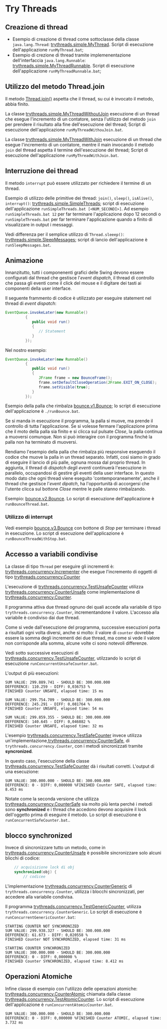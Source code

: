 # Try Threads

## Creazione di thread

* Esempio di creazione di thread come sottoclasse della classe `java.lang.Thread`: [trythreads.simple.MyThread](./src/main/java/trythreads/simple/MyThread.java). Script di esecuzione dell'applicazione `runMyThread.bat`;
* Esempio di crezione di thread tramite implemenentazione dell'interfaccia `java.lang.Runnable`: 
[trythreads.simple.MyThreadRunnable](./src/main/java/trythreads/simple/MyThreadRunnable.java). Script di esecuzione dell'applicazione `runMyThreadRunnable.bat`;

## Utilizzo del metodo Thread.join

Il metodo [Thread.join()](https://docs.oracle.com/en/java/javase/11/docs/api/java.base/java/lang/Thread.html#join) aspetta che il thread, su cui è invocato il metodo, abbia finito.

La classe [trythreads.simple.MyThreadWithoutJoin](./src/main/java/trythreads/simple/MyThreadWithoutJoin.java) esecuzione di un thread che esegue l'incremento di un contatore, senza l'utilizzo del metodo `join` per prendere il risultato alla fine dell'esecuzione del thread; Script di esecuzione dell'applicazione `runMyThreadWithouJoin.bat`.

La classe [trythreads.simple.MyThreadWithJoin](./src/main/java/trythreads/simple/MyThreadWithJoin.java) esecuzione di un thread che esegue l'incremento di un contatore, mentre il main invocando il metodo `join` del thread aspetta il termine dell'esecuzione del thread; Script di esecuzione dell'applicazione `runMyThreadWithJoin.bat`.

## Interruzione dei thread

Il metodo `interrupt` può essere utilizzato per richiedere il termine di un thread.

Esempio di utilizzo delle primitive dei thread: `join()`, `sleep()`, `isAlive()`, `interrupt()`: [trythreads.simple.SimpleThreads](./src/main/java/trythreads/simple/SimpleThreads.java); script di esecuzione dell'applicazione `runSimpleThreads.bat [<NUM_SECONDI>]`. Ad esempio `runSimpleThreads.bat 12` per far terminare l'applicazione dopo 12 secondi o `runSimpleThreads.bat` per far terminare l'applicazione quando a finito di visualizzare in output i messaggi.

Vedi differenza per il semplice utilizzo di `Thread.sleeep()`: [trythreads.simple.SleepMessages](./src/main/java/trythreads/simple/SleepMessages.java); script di lancio dell'applicazione è `runSleepMessages.bat`.

## Animazione

Innanzitutto, tutti i componenenti grafici delle Swing devono essere configurati dal thread che gestisce l'_event dispatch_, il thread di controllo che passa gli eventi come il click del mouse e il digitare dei tasti ai componenti della user interface.

Il seguente frammento di codice è utilizzato per eseguire statement nel thread di _event dispatch_:

```java
EventQueue.invokeLater(new Runnable()
         {
            public void run()
            {
               // Statement
            }
         });
```


Nel nostro esempio:

```java
EventQueue.invokeLater(new Runnable()
         {
            public void run()
            {
               JFrame frame = new BounceFrame();
               frame.setDefaultCloseOperation(JFrame.EXIT_ON_CLOSE);
               frame.setVisible(true);
            }
         });
````

Esempio della palla che rimbalza [bounce.v1.Bounce](./src/main/java/bounce/v1/Bounce.java); lo script di esecuzione dell'applicazione è `./runBounce.bat`.

Se si manda in esecuzione il programma, la palla si muove, ma prende il controllo di tutta l'applicazione. Se si volesse fermare l'applicazione prima che il moto della palla sia finito e si clicca sul pulsate _Close_, la palla continua a muoversi comunque. Non si può interagire con il programma finché la palla non ha terminato di muoversi.

Rendiamo l'esempio della palla che rimbalza più responsive eseguendo il codice che muove la palla in un thread separato. Infatti, così siamo in grado di eseguire il lancio di più palle, ognuna mossa dal proprio thread. In aggiunta, il thread di _dispatch degli eventi_ continuerà l'esecuzione in parallelo, occupandosi di gestire gli eventi della user interface. In questo modo dato che  ogni thread viene eseguito 'contemporaneamente', anche il thread che gestisce l'_event dipatch_, ha l'opportunità di accorgersi che l'utente clicca sul bottone _Close_ mentre le palle stanno rimbalzando. 

Esempio: [bounce.v2.Bounce](./src/main/java/bounce/v2/Bounce.java). Lo script di esecuzione dell'applicazione è `runBounceThread.bat`.

### Utilizzo di interrupt

Vedi esempio [bounce.v3.Bounce](./src/main/java/bounce/v3/Bounce.java) con bottone di *Stop* per terminare i thread in esecuzione. Lo script di esecuzione dell'applicazione è `runBounceThreadWithStop.bat`.

## Accesso a variabili condivise

La classe di tipo `Thread` per eseguire gli incrementi è:
[trythreads.concurrency.Incrementer](./src/main/java/trythreads/concurrency/Incrementer.java) che esegue l'incremento di oggetti di tipo [trythreads.concurrency.Counter](./src/main/java/trythreads/concurrency/Counter.java)

L'esecuzione di [trythreads.concurrency.TestUnsafeCounter](./src/main/java/trythreads/concurrency/TestUnsafeCounter.java) utilizza [trythreads.concurrency.CounterUnsafe](./src/main/java/trythreads/concurrency/CounterUnsafe.java) come implementazione di [trythreads.concurrency.Counter](./src/main/java/trythreads/concurrency/Counter.java).

Il programma attiva due thread ognuno dei quali accede alla variabile di tipo `trythreads.concurrency.Counter`, incrementandone il valore. L'accesso alla variabile è condiviso dai due thread.
 
Come si vede dall'esecuzione del programma, successive esecuzioni porta a risultati ogni volta diversi, anche si molto: il valore di `counter` dovrebbe essere la somma degli incrementi dei due thread, ma come si vede il valore non corrisponde alla somma, alcune volte ci sono notevoli differenze. 

Vedi sotto successive esecuzioni di [trythreads.concurrency.TestUnsafeCounter](./src/main/java/trythreads/concurrency/TestUnsafeCounter.java), utilzzando lo script di esecuzione `runConcurrentUnsafeCounter.bat`.

L'output di più esecuzioni:

```
SUM VALUE: 299.889.741 - SHOULD BE: 300.000.000
DEFFERENCE: 110.259 - DIFF: 0,036753 %
FINISHED Counter UNSAFE, elapsed time: 15 ms
```

```
SUM VALUE: 299.754.709 - SHOULD BE: 300.000.000
DEFFERENCE: 245.291 - DIFF: 0,081764 %
FINISHED Counter UNSAFE, elapsed time: 54 ms
```

```
SUM VALUE: 299.859.355 - SHOULD BE: 300.000.000
DEFFERENCE: 140.645 - DIFF: 0,046882 %
FINISHED Counter UNSAFE, elapsed time: 32 ms
```

L'esempio [trythreads.concurrency.TestSafeCounter](./src/main/java/trythreads/concurrency/TestSafeCounter.java) invece utilizza un'implementazione,[trythreads.concurrency.CounterSafe](./src/main/java/trythreads/concurrency/CounterSafe.java), di `trythreads.concurrency.Counter`, con i metodi sincronizzati tramite __syncronized__.

In questo caso, l'esecuzione della classe [trythreads.concurrency.TestSafeCounter](./src/main/java/trythreads/concurrency/TestSafeCounter.java) dà i risultati corretti. L'output di una esecuzione:


```
SUM VALUE: 300.000.000 - SHOULD BE: 300.000.000
DEFFERENCE: 0 - DIFF: 0,000000 %FINISHED Counter SAFE, elapsed time: 8.453 ms
```

Notate come la seconda versione che utilizza [trythreads.concurrency.CounterSafe](./src/main/java/trythreads/concurrency/CounterSafe.java) sia molto più lenta perché i metodi sono __synchronized__ e i thread che accedono devono acquisire il lock dell'oggetto prima di eseguire il metodo. Lo script di esecuzione è `runConcurrentSafeCounter.bat`..

## blocco synchronized 

Invece di sincronizzare tutto un metodo, come in [trythreads.concurrency.CounterUnsafe](./src/main/java/trythreads/concurrency/CounterUnsafe.java) è possibile sincronizzare solo alcuni blicchi di codice:

```java	
	// acquisizione lock di obj
	synchronized(obj) {
		// codicee
```

L'implementazione [trythreads.concurrency.CounterGeneric](./src/main/java/trythreads/concurrency/CounterGeneric.java) di `trythreads.concurrency.Counter`, utilizza i blocchi sincronizzati, per accedere alla variabile condivisa.

Il programma [trythreads.concurrency.TestGenericCounter](./src/main/java/trythreads/concurrency/TestGenericCounter.java), utilizza `trythreads.concurrency.CounterGeneric`. Lo script di esecuzione è `runConcurrentGenericCounter.bat`:

```
STARTING COUNTER NOT SYNCHRONIZED
SUM VALUE: 299.938.327 - SHOULD BE: 300.000.000
DEFFERENCE: 61.673 - DIFF: 0,020558 %
FINISHED Counter NOT SYNCHRONIZED, elapsed time: 31 ms

STARTING COUNTER SYNCHRONIZED
SUM VALUE: 300.000.000 - SHOULD BE: 300.000.000
DEFFERENCE: 0 - DIFF: 0,000000 %
FINISHED Counter SYNCHRONIZED, elapsed time: 8.412 ms
````
## Operazioni Atomiche

Infine classe di esempio con l'utilizzo delle operazioni atomiche:
[trythreads.concurrency.CounterAtomic](./src/main/java/trythreads/concurrency/CounterAtomic.java) chiamata dalla classe [trythreads.concurrency.TestAtomicCounter](./src/main/java/trythreads/concurrency/TestAtomicCounter.java). Lo script di esecuzione dell'applicazione è `runConcurrentAtomicCounter.bat`.

```
SUM VALUE: 300.000.000 - SHOULD BE: 300.000.000
DEFFERENCE: 0 - DIFF: 0,000000 %FINISHED Counter ATOMIC, elapsed time: 3.732 ms
```

